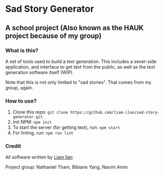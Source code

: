 # Sad Story Generator
## A school project (Also known as the HAUK project because of my group)

### What is this?
A set of tools used to build a text generation. This includes a sever-side application, and interface to get text from the public, as well as the text generation software itself (WIP).

Note that this is not only limited to "sad stories". That comes from my group, again.

### How to use?
1. Clone this repo: `git clone https://github.com/liam-ilan/sad-story-generator.git`
2. Init NPM: `npm init`
3. To start the server (for getting text), run: `npm start`
4. For linting, run: `npm run lint`

### Credit
All software written by [Liam Ilan](https://liamilan.surge.sh)

Project group: Nathaniel Tham, Bibiane Yang, Naomi Amin